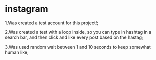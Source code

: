 # instagram

1.Was created a test account for this project!;

2.Was created a test with a loop inside, so you can type in hashtag in a search bar, and then click and like every post based on the hastag;

3.Was used random wait between 1 and 10 seconds to keep somewhat human like;
